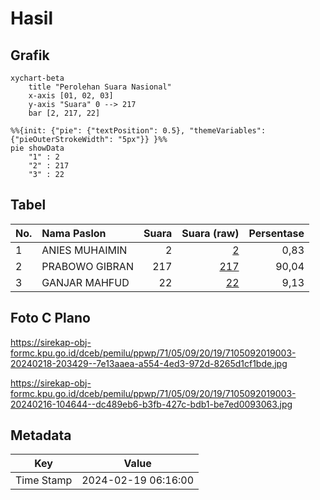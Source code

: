 # Hasil

## Grafik

```mermaid
xychart-beta
    title "Perolehan Suara Nasional"
    x-axis [01, 02, 03]
    y-axis "Suara" 0 --> 217
    bar [2, 217, 22]
```

```mermaid
%%{init: {"pie": {"textPosition": 0.5}, "themeVariables": {"pieOuterStrokeWidth": "5px"}} }%%
pie showData
    "1" : 2
    "2" : 217
    "3" : 22
```

## Tabel

| No. | Nama Paslon    | Suara | Suara (raw) | Persentase |
|:--- |:-------------- | -----:| -----------:| ----------:|
| 1   | ANIES MUHAIMIN | 2     | [2][p-1]    | 0,83       |
| 2   | PRABOWO GIBRAN | 217   | [217][p-2]  | 90,04      |
| 3   | GANJAR MAHFUD  | 22    | [22][p-3]   | 9,13       |


[p-1]: https://github.com/gigit-pemilu/pemilu-2024/blob/main/pilpres/hitung-suara/sub/71-sulawesi-utara/sub/05-minahasa-selatan/sub/09-tenga/sub/2019-sapa-barat/sub/003-tps/sub/paslon-1.txt
[p-2]: https://github.com/gigit-pemilu/pemilu-2024/blob/main/pilpres/hitung-suara/sub/71-sulawesi-utara/sub/05-minahasa-selatan/sub/09-tenga/sub/2019-sapa-barat/sub/003-tps/sub/paslon-2.txt
[p-3]: https://github.com/gigit-pemilu/pemilu-2024/blob/main/pilpres/hitung-suara/sub/71-sulawesi-utara/sub/05-minahasa-selatan/sub/09-tenga/sub/2019-sapa-barat/sub/003-tps/sub/paslon-3.txt

## Foto C Plano

https://sirekap-obj-formc.kpu.go.id/dceb/pemilu/ppwp/71/05/09/20/19/7105092019003-20240218-203429--7e13aaea-a554-4ed3-972d-8265d1cf1bde.jpg

https://sirekap-obj-formc.kpu.go.id/dceb/pemilu/ppwp/71/05/09/20/19/7105092019003-20240216-104644--dc489eb6-b3fb-427c-bdb1-be7ed0093063.jpg


## Metadata

| Key        | Value               |
| ---------- | ------------------- |
| Time Stamp | 2024-02-19 06:16:00 |



